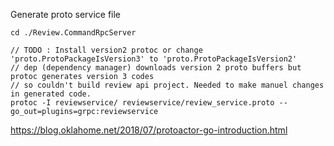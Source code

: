 Generate proto service file

```
cd ./Review.CommandRpcServer

// TODO : Install version2 protoc or change 'proto.ProtoPackageIsVersion3' to 'proto.ProtoPackageIsVersion2'
// dep (dependency manager) downloads version 2 proto buffers but protoc generates version 3 codes
// so couldn't build review api project. Needed to make manuel changes in generated code.
protoc -I reviewservice/ reviewservice/review_service.proto --go_out=plugins=grpc:reviewservice
```

https://blog.oklahome.net/2018/07/protoactor-go-introduction.html
